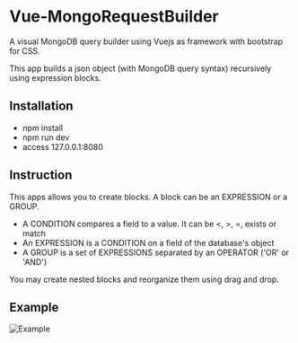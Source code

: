# Vue-MongoRequestBuilder

A visual MongoDB query builder using Vuejs as framework with bootstrap for CSS.

This app builds a json object (with MongoDB query syntax) recursively using expression blocks.

## Installation

*  npm install
*  npm run dev
*  access 127.0.0.1:8080

## Instruction

This apps allows you to create blocks. A block can be an EXPRESSION or a GROUP.
*  A CONDITION compares a field to a value. It can be <, >, =, exists or match
*  An EXPRESSION is a CONDITION on a field of the database's object
*  A GROUP is a set of EXPRESSIONS separated by an OPERATOR ('OR' or 'AND')

You may create nested blocks and reorganize them using drag and drop.

## Example

![Example](https://github.com/johnBuffer/Vue-MongoRequestBuilder/blob/master/img/example.png)
